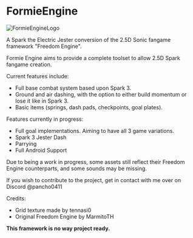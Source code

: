 # FormieEngine
![FormieEngineLogo](https://cdn.imgchest.com/files/g4z9c6kb9a7.PNG)

 A Spark the Electric Jester conversion of the 2.5D Sonic fangame framework "Freedom Engine".

 Formie Engine aims to provide a complete toolset to allow 2.5D Spark fangame creation.

 Current features include:
 - Full base combat system based upon Spark 3.
 - Ground and air dashing, with the option to either build momentum or lose it like in Spark 3.
 - Basic items (springs, dash pads, checkpoints, goal plates).

 Features currently in progress:
 - Full goal implementations. Aiming to have all 3 game variations.
 - Spark 3 Jester Dash
 - Parrying
 - Full Android Support

 Due to being a work in progress, some assets still reflect their Freedom Engine counterparts, and some sounds may be missing.

If you wish to contribute to the project, get in contact with me over on Discord @pancho0411

Credits:
- Grid texture made by tennasi0
- Original Freedom Engine by MarmitoTH
 
 **This framework is no way project ready.**
